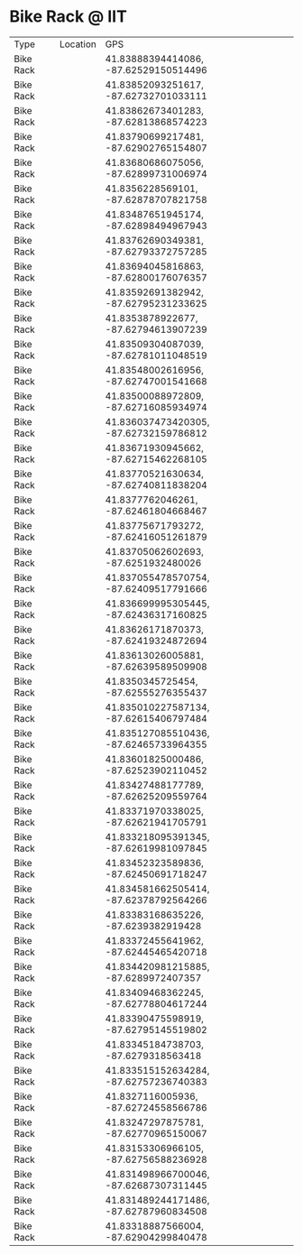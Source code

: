 # Bike Rack @ IIT

<table>
  <tr>
   <td>Type
   </td>
   <td>Location
   </td>
   <td>GPS
   </td>
  </tr>
  <tr>
   <td>Bike Rack
   </td>
   <td>
   </td>
   <td>41.83888394414086, -87.62529150514496
   </td>
  </tr>
  <tr>
   <td>Bike Rack
   </td>
   <td>
   </td>
   <td>41.83852093251617, -87.62732701033111
   </td>
  </tr>
  <tr>
   <td>Bike Rack
   </td>
   <td>
   </td>
   <td>41.83862673401283, -87.62813868574223
   </td>
  </tr>
  <tr>
   <td>Bike Rack
   </td>
   <td>
   </td>
   <td>41.83790699217481, -87.62902765154807
   </td>
  </tr>
  <tr>
   <td>Bike Rack
   </td>
   <td>
   </td>
   <td>41.83680686075056, -87.62899731006974
   </td>
  </tr>
  <tr>
   <td>Bike Rack
   </td>
   <td>
   </td>
   <td>41.8356228569101, -87.62878707821758
   </td>
  </tr>
  <tr>
   <td>Bike Rack
   </td>
   <td>
   </td>
   <td>41.83487651945174, -87.62898494967943
   </td>
  </tr>
  <tr>
   <td>Bike Rack
   </td>
   <td>
   </td>
   <td>41.83762690349381, -87.62793372757285
   </td>
  </tr>
  <tr>
   <td>Bike Rack
   </td>
   <td>
   </td>
   <td>41.83694045816863, -87.62800176076357
   </td>
  </tr>
  <tr>
   <td>Bike Rack
   </td>
   <td>
   </td>
   <td>41.83592691382942, -87.62795231233625
   </td>
  </tr>
  <tr>
   <td>Bike Rack
   </td>
   <td>
   </td>
   <td>41.8353878922677, -87.62794613907239
   </td>
  </tr>
  <tr>
   <td>Bike Rack
   </td>
   <td>
   </td>
   <td>41.83509304087039, -87.62781011048519
   </td>
  </tr>
  <tr>
   <td>Bike Rack
   </td>
   <td>
   </td>
   <td>41.83548002616956, -87.62747001541668
   </td>
  </tr>
  <tr>
   <td>Bike Rack
   </td>
   <td>
   </td>
   <td>41.83500088972809, -87.62716085934974
   </td>
  </tr>
  <tr>
   <td>Bike Rack
   </td>
   <td>
   </td>
   <td>41.836037473420305, -87.62732159786812
   </td>
  </tr>
  <tr>
   <td>Bike Rack
   </td>
   <td>
   </td>
   <td>41.83671930945662, -87.62715462268105
   </td>
  </tr>
  <tr>
   <td>Bike Rack
   </td>
   <td>
   </td>
   <td>41.83770521630634, -87.62740811838204
   </td>
  </tr>
  <tr>
   <td>Bike Rack
   </td>
   <td>
   </td>
   <td>41.8377762046261, -87.62461804668467
   </td>
  </tr>
  <tr>
   <td>Bike Rack
   </td>
   <td>
   </td>
   <td>41.83775671793272, -87.62416051261879
   </td>
  </tr>
  <tr>
   <td>Bike Rack
   </td>
   <td>
   </td>
   <td>41.83705062602693, -87.6251932480026
   </td>
  </tr>
  <tr>
   <td>Bike Rack
   </td>
   <td>
   </td>
   <td>41.837055478570754, -87.62409517791666
   </td>
  </tr>
  <tr>
   <td>Bike Rack
   </td>
   <td>
   </td>
   <td>41.836699995305445, -87.62436317160825
   </td>
  </tr>
  <tr>
   <td>Bike Rack
   </td>
   <td>
   </td>
   <td>41.83626171870373, -87.62419324872694
   </td>
  </tr>
  <tr>
   <td>Bike Rack
   </td>
   <td>
   </td>
   <td>41.83613026005881, -87.62639589509908
   </td>
  </tr>
  <tr>
   <td>Bike Rack
   </td>
   <td>
   </td>
   <td>41.8350345725454, -87.62555276355437
   </td>
  </tr>
  <tr>
   <td>Bike Rack
   </td>
   <td>
   </td>
   <td>41.835010227587134, -87.62615406797484
   </td>
  </tr>
  <tr>
   <td>Bike Rack
   </td>
   <td>
   </td>
   <td>41.835127085510436, -87.62465733964355
   </td>
  </tr>
  <tr>
   <td>Bike Rack
   </td>
   <td>
   </td>
   <td>41.83601825000486, -87.62523902110452
   </td>
  </tr>
  <tr>
   <td>Bike Rack
   </td>
   <td>
   </td>
   <td>41.83427488177789, -87.62625209559764
   </td>
  </tr>
  <tr>
   <td>Bike Rack
   </td>
   <td>
   </td>
   <td>41.83371970338025, -87.62621941705791
   </td>
  </tr>
  <tr>
   <td>Bike Rack
   </td>
   <td>
   </td>
   <td>41.833218095391345, -87.62619981097845
   </td>
  </tr>
  <tr>
   <td>Bike Rack
   </td>
   <td>
   </td>
   <td>41.83452323589836, -87.62450691718247
   </td>
  </tr>
  <tr>
   <td>Bike Rack
   </td>
   <td>
   </td>
   <td>41.834581662505414, -87.62378792564266
   </td>
  </tr>
  <tr>
   <td>Bike Rack
   </td>
   <td>
   </td>
   <td>41.83383168635226, -87.6239382919428
   </td>
  </tr>
  <tr>
   <td>Bike Rack
   </td>
   <td>
   </td>
   <td>41.83372455641962, -87.62445465420718
   </td>
  </tr>
  <tr>
   <td>Bike Rack
   </td>
   <td>
   </td>
   <td>41.834420981215885, -87.6289972407357
   </td>
  </tr>
  <tr>
   <td>Bike Rack
   </td>
   <td>
   </td>
   <td>41.83409468362245, -87.62778804617244
   </td>
  </tr>
  <tr>
   <td>Bike Rack
   </td>
   <td>
   </td>
   <td>41.83390475598919, -87.62795145519802
   </td>
  </tr>
  <tr>
   <td>Bike Rack
   </td>
   <td>
   </td>
   <td>41.83345184738703, -87.6279318563418
   </td>
  </tr>
  <tr>
   <td>Bike Rack
   </td>
   <td>
   </td>
   <td>41.833515152634284, -87.62757236740383
   </td>
  </tr>
  <tr>
   <td>Bike Rack
   </td>
   <td>
   </td>
   <td>41.8327116005936, -87.62724558566786
   </td>
  </tr>
  <tr>
   <td>Bike Rack
   </td>
   <td>
   </td>
   <td>41.83247297875781, -87.62770965150067
   </td>
  </tr>
  <tr>
   <td>Bike Rack
   </td>
   <td>
   </td>
   <td>41.83153306966105, -87.62756588236928
   </td>
  </tr>
  <tr>
   <td>Bike Rack
   </td>
   <td>
   </td>
   <td>41.831498966700046, -87.62687307311445
   </td>
  </tr>
  <tr>
   <td>Bike Rack
   </td>
   <td>
   </td>
   <td>41.831489244171486, -87.62787960834508
   </td>
  </tr>
  <tr>
   <td>Bike Rack
   </td>
   <td>
   </td>
   <td>41.83318887566004, -87.62904299840478
   </td>
  </tr>
</table>

